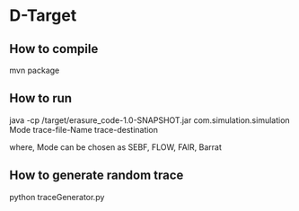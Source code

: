 # D-Target
## How to compile
mvn package

## How to run

java -cp /target/erasure_code-1.0-SNAPSHOT.jar com.simulation.simulation Mode trace-file-Name trace-destination

where, Mode can be chosen as SEBF, FLOW, FAIR, Barrat

## How to generate random trace
python traceGenerator.py


